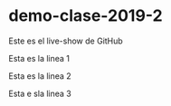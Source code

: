# demo-clase-2019-2
Este es el live-show de GitHub

Esta es la linea 1

Esta es la linea 2

Esta e sla linea 3
